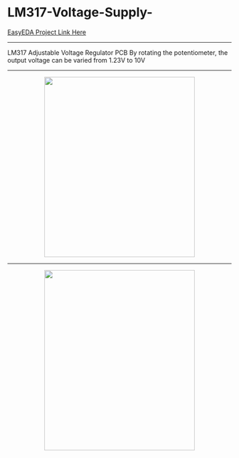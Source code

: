 # LM317-Voltage-Supply-
[EasyEDA Project Link Here](https://easyeda.com/manasmw333/voltage-supply)
* * *
LM317 Adjustable Voltage Regulator PCB
By rotating the potentiometer, the output voltage can be varied from 1.23V to 10V
* * *
<p align="center">
  <img width="338" height="405" src="https://user-images.githubusercontent.com/72513954/95361242-1b667100-08ea-11eb-87b3-fa7c0a6ebf86.PNG">
</p>

* * *
<p align="center">
  <img width="338" height="405" src="https://user-images.githubusercontent.com/72513954/95360222-b6f6e200-08e8-11eb-9ade-0ead032e10f5.PNG">
</p>



